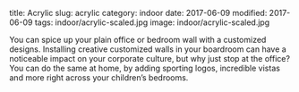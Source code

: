 title: Acrylic
slug: acrylic
category: indoor
date: 2017-06-09
modified: 2017-06-09
tags: indoor/acrylic-scaled.jpg
image: indoor/acrylic-scaled.jpg

You can spice up your plain office or bedroom
wall with a customized designs.
Installing creative customized walls in your
boardroom can have a noticeable impact on
your corporate culture, but why just stop at the
office? You can do the same at home, by adding
sporting logos, incredible vistas and more right
across your children’s bedrooms.

